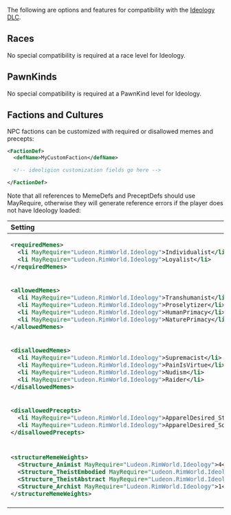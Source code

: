 The following are options and features for compatibility with the [Ideology DLC](https://store.steampowered.com/app/1392840/RimWorld__Ideology/).

## Races

No special compatibility is required at a race level for Ideology.

## PawnKinds

No special compatibility is required at a PawnKind level for Ideology.

## Factions and Cultures

NPC factions can be customized with required or disallowed memes and precepts:

```xml
<FactionDef>
  <defName>MyCustomFaction</defName>

  <!-- ideoligion customization fields go here -->

</FactionDef>
```

Note that all references to MemeDefs and PreceptDefs should use MayRequire, otherwise they will generate reference errors if the player does not have Ideology loaded:

<table>
<thead>
<tr><th align="left">Setting</th><th align="left">Description</th></tr>
</thead>
<tbody>
<tr><td>

```xml
<requiredMemes>
  <li MayRequire="Ludeon.RimWorld.Ideology">Individualist</li>
  <li MayRequire="Ludeon.RimWorld.Ideology">Loyalist</li>
</requiredMemes>
```
</td><td>
(Optional) Sets memes that are required for this faction.
</td></tr>
<tr><td>

```xml
<allowedMemes>
  <li MayRequire="Ludeon.RimWorld.Ideology">Transhumanist</li>
  <li MayRequire="Ludeon.RimWorld.Ideology">Proselytizer</li>
  <li MayRequire="Ludeon.RimWorld.Ideology">HumanPrimacy</li>
  <li MayRequire="Ludeon.RimWorld.Ideology">NaturePrimacy</li>
</allowedMemes>
```
</td><td>
(Optional) If set, then only memes on this list can be randomly selected. Note that <code>requiredMemes</code> will bypass this list, so they do not have to be duplicated across both lists.
</td></tr>
<tr><td>

```xml
<disallowedMemes>
  <li MayRequire="Ludeon.RimWorld.Ideology">Supremacist</li>
  <li MayRequire="Ludeon.RimWorld.Ideology">PainIsVirtue</li>
  <li MayRequire="Ludeon.RimWorld.Ideology">Nudism</li>
  <li MayRequire="Ludeon.RimWorld.Ideology">Raider</li>
</disallowedMemes>
```
</td><td>
(Optional) Sets memes that should not be used for this faction. Note that this list overrides both <code>requiredMemes</code> and <code>allowedMemes</code>; if you specify a meme here and in one of those two lists, then it will still be excluded.
</td></tr>
<tr><td>

```xml
<disallowedPrecepts>
  <li MayRequire="Ludeon.RimWorld.Ideology">ApparelDesired_Strong_Subordinate</li>
  <li MayRequire="Ludeon.RimWorld.Ideology">ApparelDesired_Soft_Subordinate</li>
</disallowedPrecepts>
```
</td><td>
(Optional) Sets precepts that should not be used for this faction.
</td></tr>
<tr><td>

```xml
<structureMemeWeights>
  <Structure_Animist MayRequire="Ludeon.RimWorld.Ideology">4</Structure_Animist>
  <Structure_TheistEmbodied MayRequire="Ludeon.RimWorld.Ideology">1</Structure_TheistEmbodied>
  <Structure_TheistAbstract MayRequire="Ludeon.RimWorld.Ideology">1</Structure_TheistAbstract>
  <Structure_Archist MayRequire="Ludeon.RimWorld.Ideology">1</Structure_Archist>
</structureMemeWeights>
```
</td><td>
(Optional) If set, only allows the specified structure memes and sets the relative weight of the structure meme. The given weight is multiplied into the MemeDef's <code>randomizationSelectionWeightFactor</code>, which defaults to <code>1.0</code>.
</td></tr>
</tbody>
</table>
